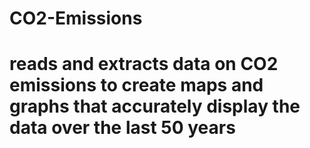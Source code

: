 # CO2-Emissions
# reads and extracts data on CO2 emissions to create maps and graphs that accurately display the data over the last 50 years

